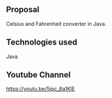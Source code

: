 
Proposal
-----------------------------------------------------------------------------------------
Celsius and Fahrenheit converter in Java.

Technologies used
-----------------------------------------------------------------------------------------
Java

Youtube Channel
-----------------------------------------------------------------------------------------
https://youtu.be/5jpc_6a1KlE
